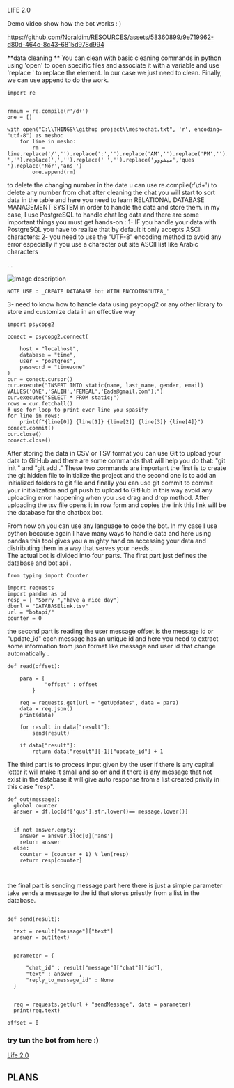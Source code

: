 LIFE 2.0

Demo video show how the bot works  : )

https://github.com/Noraldim/RESOURCES/assets/58360899/9e719962-d80d-464c-8c43-6815d978d994








**data cleaning **
You can clean with basic cleaning commands in python using 'open' to open specific files and associate it with a variable and use 'replace ' to replace the element. In our case we just need to clean. Finally, we can use append to do the work.

```
import re


rmnum = re.compile(r'/d+')
one = []

with open("C:\\THINGS\\githup project\\meshochat.txt", 'r', encoding= "utf-8") as mesho:
    for line in mesho:
        rm = line.replace('/','').replace(':','').replace('AM','').replace('PM','').replace('-','').replace(',','').replace(' ','').replace('ميشووو','ques ').replace('Nõr','ans ')
        one.append(rm)

```
to delete the changing number in the date u can use re.compile(r'\d+') to delete any number from chat
after cleaning the chat you will start to sort data in the table and here you need to learn RELATIONAL DATABASE MANAGEMENT SYSTEM in order to handle the data and store them.
in my case, I use PostgreSQL to handle chat log data and there are some important things you must get hands-on :
1- IF you handle your data with PostgreSQL you have to realize that by default it only accepts ASCII characters:
2- you need to use the "UTF-8" encoding method to avoid any error especially if you use a character out site ASCII list like Arabic characters

.
.

![Image description](https://dev-to-uploads.s3.amazonaws.com/uploads/articles/9okivnm3p2fgxp16w5tf.jpeg)



`NOTE USE : _CREATE DATABASE bot WITH ENCODING'UTF8_' `

3- need to know how to handle data using psycopg2 or any other library to store and customize data in an effective way  

```
import psycopg2

conect = psycopg2.connect(

    host = "localhost",
    database = "time",
    user = "postgres",
    password = "timezone"
)
cur = conect.cursor()
cur.execute("INSERT INTO static(name, last_name, gender, email) VALUES('ONE','SALIH','FEMEAL','Eada@gmail.com');")
cur.execute("SELECT * FROM static;")
rows = cur.fetchall()
# use for loop to print ever line you spasify 
for line in rows:
    print(f"{line[0]} {line[1]} {line[2]} {line[3]} {line[4]}")
conect.commit()
cur.close()
conect.close()

```



After storing the data in CSV or TSV format you can use Git to upload your data to GitHub and there are some commands that will help you do that: "git init " and "git add ." 
These two commands are important the first is to  create the git hidden file to initialize the project and the second one is to add an initialized folders to git file and finally you can use git commit to commit your initialization and git push to upload to GitHub in this way avoid any uploading error happening when you use drag and drop method.
After uploading the tsv file opens it in row form and copies the link this link will be the database for the chatbox bot.

From now on you can use any language to code the bot. In my case I use python because again I have many ways to handle data and here using pandas this tool gives you a mighty hand on accessing your data and distributing them in a way that serves your needs .  
The actual bot is divided into four parts. The first part just defines the database and bot api .

```
from typing import Counter

import requests 
import pandas as pd
resp = [ "Sorry ","have a nice day"]
dburl = "DATABASElink.tsv"
url = "botapi/"
counter = 0

```

the second part is reading the user message offset is the message id or "update_id" each message has an unique id and here you need to extract some information from json format like message and user id that change automatically .



```
def read(offset):

    para = {
            "offset" : offset          
        }

    req = requests.get(url + "getUpdates", data = para)
    data = req.json()
    print(data)

    for result in data["result"]:
        send(result)

    if data["result"]:
        return data["result"][-1]["update_id"] + 1
```

The third part is to process input given by the user if there is any capital letter it will make it small and so on and if  there is any message that not exist in the database it will give auto response from a list created privily in this case "resp".


```
def out(message):
  global counter
  answer = df.loc[df['qus'].str.lower()== message.lower()]


  if not answer.empty:
    answer = answer.iloc[0]['ans']
    return answer
  else:
    counter = (counter + 1) % len(resp)
    return resp[counter]
    
              
```

the final part is sending message part here there is just a simple parameter take sends a message to the id that stores priestly from a list in the database.

```

def send(result):

  text = result["message"]["text"]
  answer = out(text)


  parameter = {
      
      "chat_id" : result["message"]["chat"]["id"],        
      "text" : answer  ,
      "reply_to_message_id" : None     
  }


  req = requests.get(url + "sendMessage", data = parameter)
  print(req.text)

offset = 0

```

### try tun the bot from here :)
[Life 2.0](https://t.me/dootobot)


## PLANS



